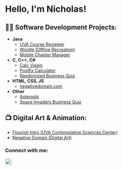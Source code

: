 <!--
**Nickamolin/Nickamolin** is a ✨ _special_ ✨ repository because its `README.md` (this file) appears on your GitHub profile.

Here are some ideas to get you started:

- 🔭 I’m currently working on ...
- 🌱 I’m currently learning ...
- 👯 I’m looking to collaborate on ...
- 🤔 I’m looking for help with ...
- 💬 Ask me about ...
- 📫 How to reach me: ...
- 😄 Pronouns: ...
- ⚡ Fun fact: ...
-->

<h1>Hello, I'm Nicholas! </h1>

<h2>👨‍💻 Software Development Projects:</h2>

- <b>Java</b>
  - [UVA Course Reviewer](google.com)
  - [Wordle (Offline Recreation)](google.com)
  - [Mobile Chapter Manager](google.com)
- <b>C, C++, C#</b>
  - [Calc Vision](https://www.youtube.com/watch?v=rLlaaXyZbyI)
  - [Postfix Calculator](google.com)
  - [Randomized Business Quiz](google.com)
- <b>HTML, CSS, JS</b>
  - [negativedomain.com](https://negativedomain.com/)
- <b>Other</b>
  - [Asteroids](google.com)
  - [Space Invaders Business Quiz](google.com)

<h2>📺 Digital Art & Animation:</h2>

- [Flourish Intro (UVA Contemplative Sciences Center)](https://www.youtube.com/watch?v=bqCrQkWlCVk)
- [Negative Domain (Digital Art)](https://negativedomain.com/)

<h3>Connect with me:</h3>

[<img align="left" alt="Nicholas Gamolin | LinkedIn" width="22px" src="https://cdn.jsdelivr.net/npm/simple-icons@v3/icons/linkedin.svg" />][linkedin]

[linkedin]: https://www.linkedin.com/in/nicholas-gamolin/
